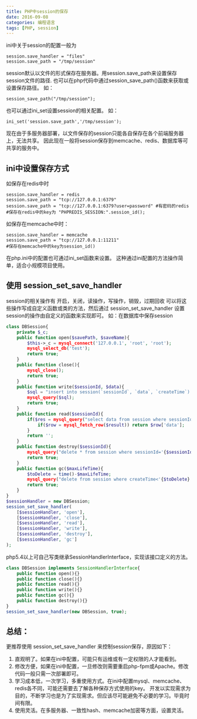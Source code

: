 ```yaml
---
title: PHP中session的保存
date: 2016-09-08
categories: 编程语言
tags: [PHP, session]
---
```

ini中关于session的配置一般为

```
session.save_handler = "files"
session.save_path = "/tmp/session"
```

session默认以文件的形式保存在服务器。用session.save_path来设置保存session文件的路径. 
也可以在php代码中通过session_save_path()函数来获取或设置保存路径。 如：

```
session_save_path("/tmp/session");
```

也可以通过ini_set设置session的相关配置。 如：

```
ini_set('session.save_path','/tmp/session');
```

现在由于多服务器部署，以文件保存的session只能各自保存在各个前端服务器上，无法共享。 因此现在一般将session保存到memcache、redis、数据库等可共享的服务中。

## ini中设置保存方式

如保存在redis中时

```
session.save_handler = redis
session.save_path = "tcp://127.0.0.1:6379"
session.save_path = "tcp://127.0.0.1:6379?user=password" #有密码的redis
#保存在redis中的key为 "PHPREDIS_SESSION:".session_id();
```

如保存在memcache中时：

```
session.save_handler = memcache
session.save_path = "tcp://127.0.0.1:11211"
#保存在memcache中的key为session_id()
```

在php.ini中的配置也可通过ini_set函数来设置。 这种通过ini配置的方法操作简单，适合小规模项目使用。

## 使用 session_set_save_handler

session的相关操作有 开启，关闭，读操作，写操作，销毁，过期回收 可以将这些操作写成自定义函数或类的方法，然后通过 session_set_save_handler 设置session的操作由自定义的函数来实现即可。 如：在数据库中保存session

```php
class DBSession{
	private $_c;
	public function open($savePath, $saveName){
		$this->_c = mysql_connect('127.0.0.1', 'root', 'root');
		mysql_select_db('test');
		return true;
	}
	public function close(){
		mysql_close();
		return true;
	}
	public function write($sessionId, $data){
		$sql = "insert into session(`sessionId`, `data`, `createTime`) values ('{$sessionId}','{$data}','".time()."')";
		mysql_query($sql);
		return true;
	}
	public function read($sessionId){
		if($res = mysql_query("select data from session where sessionId='{$sessionId}'")){
			if($row = mysql_fetch_row($result)) return $row['data'];
		}
		return '';
	}
	public function destroy($sessionId){
		mysql_query("delete * from session where sessionId='{$sessionId}'");
		return true;
	}
	public function gc($maxLifeTime){
		$toDelete = time()-$maxLifeTime;
		mysql_query("delete from session where createTime<'{$toDelete}'");
		return true;
	}
}
$sessionHandler = new DBSession;
session_set_save_handler(
	[$sessionHandler, 'open'],
	[$sessionHandler, 'close'],
	[$sessionHandler, 'read'],
	[$sessionHandler, 'write'],
	[$sessionHandler, 'destroy'],
	[$sessionHandler, 'gc']
);
```

php5.4以上可自己写类继承SessionHandlerInterface，实现该接口定义的方法。

```php
class DBSession implements SessionHandlerInterface{
	public function open(){}
	public function close(){}
	public function read(){}
	public function write(){}
	public function gc(){}
	public function destroy(){}
}
session_set_save_handler(new DBSession, true);
```

## 总结：

更推荐使用 session_set_save_handler 来控制session保存，原因如下：

1.  直观明了。如果在ini中配置，可能只有运维或有一定权限的人才能看到。 
2.  修改方便，如果在ini中配置，一旦修改则需要重启php-fpm或Apache。修改代码一般只需一次部署即可。 
3.  学习成本低，一次学习，多重使用方式。在ini中配置mysql、memcache、redis各不同，可能还需要去了解各种保存方式使用的key。 开发以实现需求为目的，不断学习也是为了实现需求。但应该尽可能避免不必要的学习。毕竟时间有限。 
4.  使用灵活。在多服务器、一致性hash、memcache加密等方面，设置灵活。

